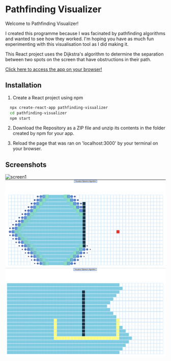 # Pathfinding Visualizer

Welcome to Pathfinding Visualizer!

I created this programme because I was facinated by pathfinding algorithms and wanted to see how they worked. I'm hoping you have as much fun experimenting with this visualisation tool as I did making it.

This React project uses the Dijkstra's algorithm to determine the separation between two spots on the screen that have obstructions in their path.

[Click here to access the app on your browser!](https://pathfinding-visualizer-neon.vercel.app/)

## Installation

1. Create a React project using npm

```bash
  npx create-react-app pathfinding-visualizer
  cd pathfinding-visualizer
  npm start
```

2. Download the Repository as a ZIP file and unzip its contents in the folder created by npm for your app.

3. Reload the page that was ran on 'localhost:3000' by your terminal on your browser.

## Screenshots

![screen1]([https://github.com/shivenaggarwal/pathfinding-visualizer/blob/master/screenshots/screen1.png](https://user-images.githubusercontent.com/97015991/264120755-a3c7ca39-3abf-47ca-90e4-7376d0f54a7a.png))
![screen2](https://github.com/shivenaggarwal/pathfinding-visualizer/blob/master/screenshots/screen2.png)
![screen3](https://github.com/shivenaggarwal/pathfinding-visualizer/blob/master/screenshots/screen3.png)
